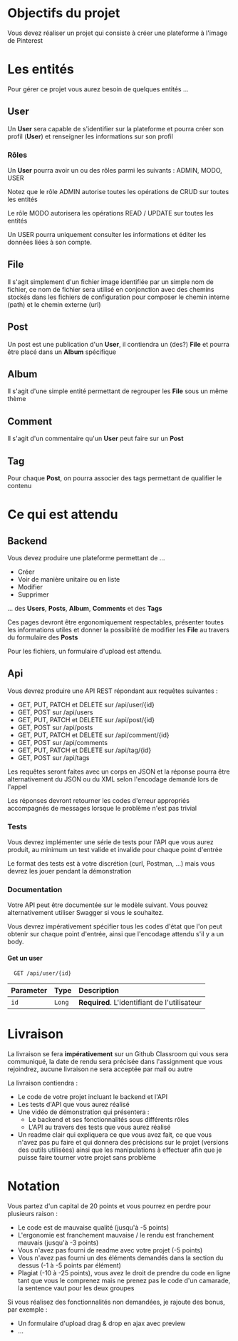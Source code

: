 
# Objectifs du projet

Vous devez réaliser un projet qui consiste à créer une plateforme à l'image de Pinterest

# Les entités

Pour gérer ce projet vous aurez besoin de quelques entités ...

## User

Un **User** sera capable de s'identifier sur la plateforme et pourra créer son profil (**User**) et renseigner les informations sur son profil

### Rôles

Un **User** pourra avoir un ou des rôles parmi les suivants : ADMIN, MODO, USER

Notez que le rôle ADMIN autorise toutes les opérations de CRUD sur toutes les entités

Le rôle MODO autorisera les opérations READ / UPDATE sur toutes les entités

Un USER pourra uniquement consulter les informations et éditer les données liées à son compte.

## File

Il s'agit simplement d'un fichier image identifiée par un simple nom de fichier, ce nom de fichier sera utilisé en conjonction avec des chemins stockés dans les fichiers de configuration pour composer le chemin interne (path) et le chemin externe (url)

## Post

Un post est une publication d'un **User**, il contiendra un (des?) **File** et pourra être placé dans un **Album** spécifique

## Album

Il s'agit d'une simple entité permettant de regrouper les **File** sous un même thème

## Comment

Il s'agit d'un commentaire qu'un **User** peut faire sur un **Post**

## Tag

Pour chaque **Post**, on pourra associer des tags permettant de qualifier le contenu

# Ce qui est attendu

## Backend

Vous devez produire une plateforme permettant de ...
- Créer
- Voir de manière unitaire ou en liste
- Modifier
- Supprimer

... des **Users**, **Posts**, **Album**, **Comments** et des **Tags**

Ces pages devront être ergonomiquement respectables, présenter toutes les informations utiles et donner la possibilité de modifier les **File** au travers du formulaire des **Posts**

Pour les fichiers, un formulaire d'upload est attendu.

## Api

Vous devrez produire une API REST répondant aux requêtes suivantes :
- GET, PUT, PATCH et DELETE sur /api/user/{id}
- GET, POST sur /api/users
- GET, PUT, PATCH et DELETE sur /api/post/{id}
- GET, POST sur /api/posts
- GET, PUT, PATCH et DELETE sur /api/comment/{id}
- GET, POST sur /api/comments
- GET, PUT, PATCH et DELETE sur /api/tag/{id}
- GET, POST sur /api/tags

Les requêtes seront faites avec un corps en JSON et la réponse pourra être alternativement du JSON ou du XML selon l'encodage demandé lors de l'appel

Les réponses devront retourner les codes d'erreur appropriés accompagnés de messages lorsque le problème n'est pas trivial

### Tests
Vous devrez implémenter une série de tests pour l'API que vous aurez produit, au minimum un test valide et invalide pour chaque point d'entrée

Le format des tests est à votre discrétion (curl, Postman, ...) mais vous devrez les jouer pendant la démonstration

### Documentation

Votre API peut être documentée sur le modèle suivant. Vous pouvez alternativement utiliser Swagger si vous le souhaitez.

Vous devrez impérativement spécifier tous les codes d'état que l'on peut obtenir sur chaque point d'entrée, ainsi que l'encodage attendu s'il y a un body.

#### Get un user

```http
  GET /api/user/{id}
```

| Parameter | Type     | Description                                  |
| :-------- | :------- |:---------------------------------------------|
|   `id`    | `Long`   | **Required**. L'identifiant de l'utilisateur |


# Livraison

La livraison se fera **impérativement** sur un Github Classroom qui vous sera communiqué, la date de rendu sera précisée dans l'assignment que vous rejoindrez, aucune livraison ne sera acceptée par mail ou autre

La livraison contiendra :
- Le code de votre projet incluant le backend et l'API
- Les tests d'API que vous aurez réalisé
- Une vidéo de démonstration qui présentera :
    - Le backend et ses fonctionnalités sous différents rôles
    - L'API au travers des tests que vous aurez réalisé
- Un readme clair qui expliquera ce que vous avez fait, ce que vous n'avez pas pu faire et qui donnera des précisions sur le projet (versions des outils utilisées) ainsi que les manipulations à effectuer afin que je puisse faire tourner votre projet sans problème

# Notation

Vous partez d'un capital de 20 points et vous pourrez en perdre pour plusieurs raison :
- Le code est de mauvaise qualité (jusqu'à -5 points)
- L'ergonomie est franchement mauvaise / le rendu est franchement mauvais (jusqu'à -3 points)
- Vous n'avez pas fourni de readme avec votre projet (-5 points)
- Vous n'avez pas fourni un des éléments demandés dans la section du dessus (-1 à -5 points par élément)
- Plagiat (-10 à -25 points), vous avez le droit de prendre du code en ligne tant que vous le comprenez mais ne prenez pas le code d'un camarade, la sentence vaut pour les deux groupes

Si vous réalisez des fonctionnalités non demandées, je rajoute des bonus, par exemple :
- Un formulaire d'upload drag & drop en ajax avec preview
- ...
